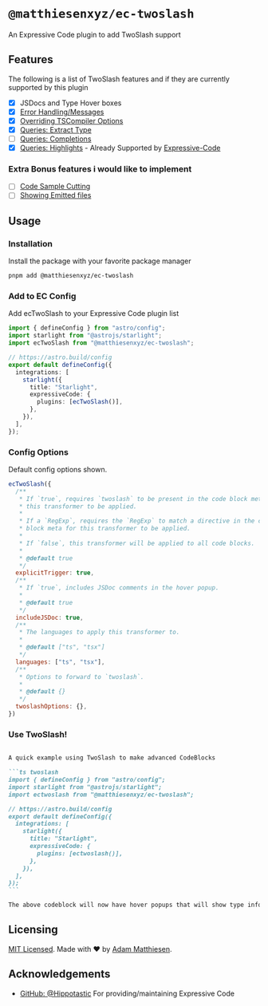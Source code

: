 # `@matthiesenxyz/ec-twoslash`

An Expressive Code plugin to add TwoSlash support

## Features

The following is a list of TwoSlash features and if they are currently supported by this plugin

- [x] JSDocs and Type Hover boxes
- [x] [Error Handling/Messages](https://vocs.dev/docs/guides/twoslash#errors)
- [x] [Overriding TSCompiler Options](https://twoslash.netlify.app/refs/notations#overriding-options)
- [x] [Queries: Extract Type](https://twoslash.netlify.app/refs/notations#extract-type)
- [ ] [Queries: Completions](https://twoslash.netlify.app/refs/notations#completions)
- [x] [Queries: Highlights](https://twoslash.netlify.app/refs/notations#highlighting) - Already Supported by [Expressive-Code](https://expressive-code.com/key-features/syntax-highlighting/)

### Extra Bonus features i would like to implement

- [ ] [Code Sample Cutting](https://twoslash.netlify.app/refs/notations#cutting-a-code-sample)
- [ ] [Showing Emitted files](https://twoslash.netlify.app/refs/notations#showing-the-emitted-files)

## Usage

### Installation

Install the package with your favorite package manager

```bash
pnpm add @matthiesenxyz/ec-twoslash
```

### Add to EC Config

Add ecTwoSlash to your Expressive Code plugin list

```ts
import { defineConfig } from "astro/config";
import starlight from "@astrojs/starlight";
import ecTwoSlash from "@matthiesenxyz/ec-twoslash";

// https://astro.build/config
export default defineConfig({
  integrations: [
    starlight({
      title: "Starlight",
      expressiveCode: {
        plugins: [ecTwoSlash()],
      },
    }),
  ],
});
```

### Config Options

Default config options shown.

```js
ecTwoSlash({
  /**
   * If `true`, requires `twoslash` to be present in the code block meta for
   * this transformer to be applied.
   *
   * If a `RegExp`, requires the `RegExp` to match a directive in the code
   * block meta for this transformer to be applied.
   *
   * If `false`, this transformer will be applied to all code blocks.
   *
   * @default true
   */
  explicitTrigger: true,
  /**
   * If `true`, includes JSDoc comments in the hover popup.
   *
   * @default true
   */
  includeJSDoc: true,
  /**
   * The languages to apply this transformer to.
   *
   * @default ["ts", "tsx"]
   */
  languages: ["ts", "tsx"],
  /**
   * Options to forward to `twoslash`.
   *
   * @default {}
   */
  twoslashOptions: {},
})
```

### Use TwoSlash!

``````md

A quick example using TwoSlash to make advanced CodeBlocks

```ts twoslash
import { defineConfig } from "astro/config";
import starlight from "@astrojs/starlight";
import ectwoslash from "@matthiesenxyz/ec-twoslash";

// https://astro.build/config
export default defineConfig({
  integrations: [
    starlight({
      title: "Starlight",
      expressiveCode: {
        plugins: [ectwoslash()],
      },
    }),
  ],
});
```

The above codeblock will now have hover popups that will show type information!

``````

## Licensing

[MIT Licensed](https://github.com/MatthiesenXYZ/EC-Plugins/tree/main/packages/twoslash/LICENSE). Made with ❤️ by [Adam Matthiesen](https://github.com/Adammatthiesen).

## Acknowledgements

- [GitHub: @Hippotastic](https://github.com/hippotastic) For providing/maintaining Expressive Code
